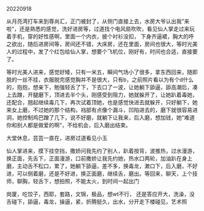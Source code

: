 20220918 

从月亮湾打车来到尊尚汇，正门被封了，从侧门直接上去，水房大爷认出我”来啦“，还是熟悉的感觉，洗好进房等，过道找个电风扇吹吹，看见仙人掌走过来玩着手机，穿的好性感啊，里面一个内衣，披个衬衫没扣， 下身齐逼裙，胸大的呼之欲出，随后进房间等，房间还不错，大床房，还在里面，房间也很大，等时光美人的过程中，发了个红包给仙人掌，想要个飞机位，刚好有，时间也合适，直接要了。

等时光美人进来，感觉好矮，只有一米五，瞬间气场小了很多，拿东西回来，随即脱的一丝不挂，衣服脱完感觉胸并不是很大，只有b，之前照片看以为有个d什么的，抱抱，想亲下，勉强轻舌了下，下去口了一波，让她躺下舔逼，舔高潮后，凑上去蹭，开腿磨下，顶进去半个头，刚感受到阻力，她就躲开了，让她趴着毒她，还配合，翘起继续毒几下，再次试着顶她，也是感觉快进去就躲开，只好躺下，她来女上磨，不过她的那个结构，裆部有点像个漏斗，凹陷进去的，磨下就很容易进洞，她控制鸡巴蹭了几下，说不好磨，就躺下让我来，后入磨，想加钱，她”难道你和别人都是做爱的啊“，不给机会，后入磨出结束。

大堂休息，芸芸一直在，进房过道看见小玉

仙人掌进来，摸下挂空挡，撒娇问我先约了别人，趴着按背，波推热，过水漫游，换正面，先舌下，正面漫游，口前撒娇让我先约她，热水口两轮，加油趴在身上磨，主动舌不松口，累了，她躺下舔逼，差不多，换毒龙，漱口下，后入磨，不好进，可以侧着磨，还是不好进，换正面磨，继续舌，磨出。等回来，聊天，上个技师，聊胸，轻舌下，想拍照，不能太火，到时间一起出门

岗厦，吃饺子，西耶，套路，文锦，极品，想wt不行， 还是答应开大，洗澡，没舌碰下，舔逼，毒龙，操逼，紧，折腾挺久，出水，分开走下楼碰见，艺术照